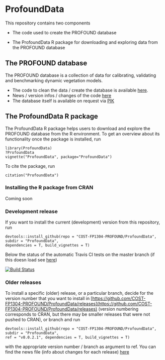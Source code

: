 # ProfoundData

This repository contains two components

- The code used to create the PROFOUND database

- The ProfoundData R package for downloading and exploring data from the PROFOUND database

## The PROFOUND database

The PROFOUND database is a collection of data for calibrating, validating and benchmarking dynamic vegetation models. 

- The code to clean the data / create the database is available [here](./PROFOUND%20database/).   
- News / version infos / changes of the code [here](./PROFOUND%20database/NEWS.md)
- The database itself is available on request via [PIK](http://pmd.gfz-potsdam.de/panmetaworks/review/8993fe318f6828555d421a3a86c47f80a410ffaba6120fe0de97de1d02a3bdfc-pik/)

## The ProfoundData R package

The ProfoundData R package helps users to download and explore the PROFOUND database from the R environment. To get an overview about its functionality once the package is installed, run

```{r}
library(ProfoundData)
?ProfoundData
vignette("ProfoundData", package="ProfoundData")
```
To cite the package, run 

```{r}
citation("ProfoundData")
```

### Installing the R package from CRAN

Coming soon 

### Development release 

If you want to install the current (development) version from this repository, run

```{r}
devtools::install_github(repo = "COST-FP1304-PROFOUND/ProfoundData", subdir = "ProfoundData", 
dependencies = T, build_vignettes = T)
```
Below the status of the automatic Travis CI tests on the master branch (if this doesn load see [here](https://travis-ci.org/COST-FP1304-PROFOUND/ProfoundData))

[![Build Status](https://travis-ci.org/COST-FP1304-PROFOUND/ProfoundData.svg?branch=master)](https://travis-ci.org/COST-FP1304-PROFOUND/ProfoundData)

### Older releases

To install a specific (older) release, or a particular branch, decide for the version number that you want to install in [https://github.com/COST-FP1304-PROFOUND/ProfoundData/releases](https://github.com/COST-FP1304-PROFOUND/ProfoundData/releases) (version numbering corresponds to CRAN, but there may be smaller releases that were not pushed to CRAN), or branch and run 

```{r}
devtools::install_github(repo = "COST-FP1304-PROFOUND/ProfoundData", subdir = "ProfoundData", 
ref = "v0.0.2.1", dependencies = T, build_vignettes = T)
```
with the appropriate version number / branch as argument to ref. You can find the news file (info about changes for each release) [here](./ProfoundData/NEWS.md)





